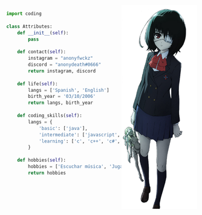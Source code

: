 <img src="https://github.com/0xMeii/0xMeii/blob/main/meii.png" width="200" img align="right" />

<!-- GO CODE -->
```python
import coding

class Attributes:
    def __init__(self):
        pass
        
    def contact(self):
        instagram = "anonyfwckz"
        discord = "anonydeath#0666"
        return instagram, discord

    def life(self):
        langs = ['Spanish', 'English']
        birth_year = '03/10/2006'
        return langs, birth_year

    def coding_skills(self):
        langs = {
            'basic': ['java'],
            'intermediate': ['javascript', 'html', 'css', 'sql', 'python'],
            'learning': ['c', 'c++', 'c#', 'ruby', 'php']
        }
        
    def hobbies(self):
        hobbies = ['Escuchar música', 'Jugar Dota 2']
        return hobbies
        
```
